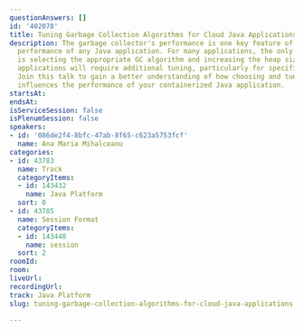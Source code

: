 ```yaml
---
questionAnswers: []
id: '402078'
title: Tuning Garbage Collection Algorithms for Cloud Java Applications
description: The garbage collector's performance is one key feature of the overall
  performance of any Java application. For many applications, the only tuning required
  is selecting the appropriate GC algorithm and increasing the heap size. More complex
  applications will require additional tuning, particularly for specific GC algorithms.
  Join this talk to gain a better understanding of how choosing and tuning the GC
  influences the performance of your containerized Java application.
startsAt: 
endsAt: 
isServiceSession: false
isPlenumSession: false
speakers:
- id: '086de2f4-8bfc-47ab-8f65-c623a5753fcf'
  name: Ana Maria Mihalceanu
categories:
- id: 43783
  name: Track
  categoryItems:
  - id: 143432
    name: Java Platform
  sort: 0
- id: 43785
  name: Session Format
  categoryItems:
  - id: 143440
    name: session
  sort: 2
roomId: 
room: 
liveUrl: 
recordingUrl: 
track: Java Platform
slug: tuning-garbage-collection-algorithms-for-cloud-java-applications

---
```

